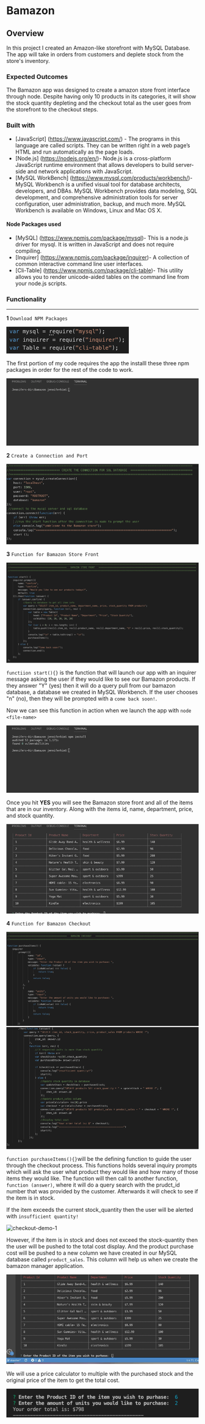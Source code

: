 # Bamazon

## Overview
In this project I created  an Amazon-like storefront with MySQL Database.  The app will take in orders from customers and deplete stock from the store's inventory.


### Expected Outcomes
The Bamazon app was designed to create a amazon store front interface through node. Despite having only 10 products in its categories, it will show the stock quantity depleting and the checkout total as the user goes from the storefront to the checkout steps. 


### Built with

- [JavaScript] (https://www.javascript.com/) - The programs in this language are called scripts. They can be written right in a web page’s HTML and run automatically as the page loads.
- [Node.js] (https://nodejs.org/en/)- Node.js is a cross-platform JavaScript runtime environment that allows developers to build server-side and network applications with JavaScript.
- [MySQL WorkBench] (https://www.mysql.com/products/workbench/)- MySQL Workbench is a unified visual tool for database architects, developers, and DBAs. MySQL Workbench provides data modeling, SQL development, and comprehensive administration tools for server configuration, user administration, backup, and much more. MySQL Workbench is available on Windows, Linux and Mac OS X.

#### Node Packages used
- [MySQL] (https://www.npmjs.com/package/mysql)- This is a node.js driver for mysql. It is written in JavaScript and does not require compiling.
- [Inquirer] (https://www.npmjs.com/package/inquirer)- A collection of common interactive command line user interfaces.
- [Cli-Table] (https://www.npmjs.com/package/cli-table)- This utility allows you to render unicode-aided tables on the command line from your node.js scripts.


### Functionality
--- 
**1**   `Download NPM Packages`
        
 ![screenshot-1](./screenshots/ss1.png)
        
The first portion of my code requires the app the installl these three npm packages in order for the rest of the code to work. 

![npm-install-demo](./screenshots/npminstall.gif)



**2**   `Create a Connection and Port` 

![screenshot-2](./screenshots/ss2.png)



**3**   `Function for Bamazon Store Front` 
        
![screenshot-3](./screenshots/ss3.png)

`functiion start(){}` is the function that will launch our app with an inquirer message asking the user if they would like to see our Bamazon products. If they answer "Y" (yes) then it will do a query pull from our bamazon database, a database we created in MySQL Workbench. If the user chooses "n" (no), then they will be prompted with a `come back soon!`. 

Now we can see this function in action when we launch the app with `node <file-name>`

![node-demo](./screenshots/node.gif)

Once you hit **YES** you will see the Bamazon store front and all of the items that are in our inventory. Along with the items id, name, department, price, and stock quantity.

![store-demo](./screenshots/storefront.gif)



**4**    `Function for Bamazon Checkout` 

![screenshot-4](./screenshots/ss4.png)
![screenshot-5](./screenshots/ss5.png)

`function purchaseItems(){}`will be the defining function to guide the user through the checkout process. This functions holds several inquiry prompts which will ask the user what product they would like and how many of those items they would like. The function will then call to another function, `function (answer)`, where it will do a query search with the prudct_id number that was provided by the customer. Afterwards it will check to see if the item is in stock.

If the item exceeds the current stock_quantity then the user will be alerted with `insufficient quantity!`

![checkout-demo-1](./screenshots/insufficientquant.gif)

However, if the item is in stock and does not exceed the stock-quantity then the user will be pushed to the total cost display. And the product purchase cost will be pushed to a new column we have created in our MySQL database called `product_sales`. This column will help us when we create the bamazon manager application. 

![checkout-demo-2](./screenshots/final.gif)

We will use a price calculator to multiple with the purchased stock and the original price of the item to get the total cost. 

![screenshot-final-cost](./screenshots/total.png)



